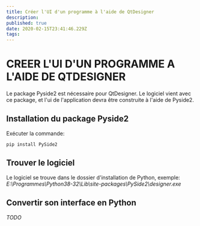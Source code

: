 ```yaml
---
title: Créer l'UI d'un programme à l'aide de QtDesigner
description: 
published: true
date: 2020-02-15T23:41:46.229Z
tags: 
---
```


# CREER L'UI D'UN PROGRAMME A L'AIDE DE QTDESIGNER

Le package Pyside2 est nécessaire pour QtDesigner. Le logiciel vient avec ce package, et l'ui de l'application devra être construite à l'aide de Pyside2.

## Installation du package Pyside2

Exécuter la commande: 

`pip install PySide2`

## Trouver le logiciel

Le logiciel se trouve dans le dossier d'installation de Python, exemple: _E:\Programmes\Python38-32\Lib\site-packages\PySide2\designer.exe_

## Convertir son interface en Python

_TODO_